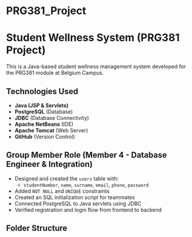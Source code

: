 # PRG381_Project

# Student Wellness System (PRG381 Project)

This is a Java-based student wellness management system developed for the PRG381 module at Belgium Campus.

## Technologies Used

- **Java (JSP & Servlets)**
- **PostgreSQL** (Database)
- **JDBC** (Database Connectivity)
- **Apache NetBeans** (IDE)
- **Apache Tomcat** (Web Server)
- **GitHub** (Version Control)

## Group Member Role (Member 4 - Database Engineer & Integration)

- Designed and created the `users` table with:
  - `studentNumber`, `name`, `surname`, `email`, `phone`, `password`
- Added `NOT NULL` and `UNIQUE` constraints
- Created an SQL initialization script for teammates
- Connected PostgreSQL to Java servlets using JDBC
- Verified registration and login flow from frontend to backend

## Folder Structure

